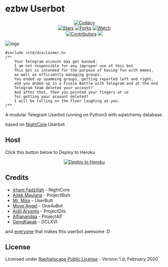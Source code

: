 # ezbw Userbot

<p align="center">
    <a href="https://app.codacy.com/gh/IrhamFadzillah/NightCore/dashboard"> <img src="https://img.shields.io/codacy/grade/a723cb464d5a4d25be3152b5d71de82d?color=blue&logo=codacy&style=flat-square" alt="Codacy" /></a><br>
    <a href="https://github.com/ez69bw/ezbwbot/stargazers"> <img src="https://img.shields.io/github/stars/ez69bw/ezbwbot?logo=github&style=flat-square" alt="Stars" /></a>
    <a href="https://github.com/ezbwbot/ezbwbot/network/members"> <img src="https://img.shields.io/github/forks/ez69bw/ezbwbot?logo=github&style=flat-square" alt="Forks" /></a>
    <a href="https://github.com/ez69bw/ezbwbot/watchers"> <img src="https://img.shields.io/github/watchers/ez69bw/ezbwbot?logo=github&style=flat-square" alt="Watch" /></a><br>
    <a href="https://github.com/ez69bw/ezbwbot/graphs/contributors"> <img src="https://img.shields.io/github/contributors/ez69bw/ezbwbot?color=blue&style=flat-square" alt="Contributors" /></a>
    <a href="https://pypi.org/project/Telethon/"> <img src="https://img.shields.io/pypi/v/telethon?label=telethon&logo=pypi&logoColor=white&style=flat-square" /></a>
</p>

![logo](https://telegra.ph/file/22a9fddfa09723d4e58c7.jpg)

```
#include <std/disclaimer.h>
/**
    Your Telegram account may get banned.
    I am not responsible for any improper use of this bot
    This bot is intended for the purpose of having fun with memes,
    as well as efficiently managing groups.
    You ended up spamming groups, getting reported left and right,
    and you ended up in a Finale Battle with Telegram and at the end
    Telegram Team deleted your account?
    And after that, then you pointed your fingers at us
    for getting your acoount deleted?
    I will be rolling on the floor laughing at you.
/**
```

A modular Telegram Userbot running on Python3 with sqlalchemy database. 

based on [NightCore](https://github.com/IrhamFadzillah/NightCore) Userbot
 
 ## Host


Click this button below to Deploy to Heroku
<p align="center"><a href="https://heroku.com/deploy?template=https://github.com/ez69bw/ezbwbot"> <img src="https://www.herokucdn.com/deploy/button.png" alt="Deploy to Heroku"/></a></p>

## Credits
* [Irham Fadzillah](https://github.com/IrhamFadzillah) - NightCore
* [Adek Maulana](https://github.com/adekmaulana) - ProjectBish
* [Mr. Miss](https://github.com/keselekpermen69) - UserButt
* [Move Angel](https://github.com/MoveAngel) - One4uBot
* [Aidil Aryanto](https://github.com/aidilaryanto) - ProjectDils
* [Alfianandaa](https://github.com/alfianandaa) - ProjectAlf
* [GengKapak](https://github.com/GengKapak) - DCLXVI

and [everyone](https://github.com/ez69bw/ezbwbot/graphs/contributors) that makes this userbot awesome :D

## License
Licensed under [Raphielscape Public License](https://github.com/IrhamFadzillah/NightCore/blob/master/LICENSE) - Version 1.d, February 2020
